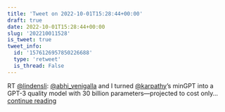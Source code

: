 ```yaml
---
title: 'Tweet on 2022-10-01T15:28:44+00:00'
draft: true
date: 2022-10-01T15:28:44+00:00
slug: '202210011528'
is_tweet: true
tweet_info:
  id: '1576126957850226688'
  type: 'retweet'
  is_thread: False
---
```




RT [@lindensli](https://x.com/lindensli): [@abhi_venigalla](https://x.com/abhi_venigalla) and I turned [@karpathy](https://x.com/karpathy)’s minGPT into a GPT-3 quality model with 30 billion parameters—projected to cost only… [continue reading](https://x.com/sytelus/status/1576126957850226688)
